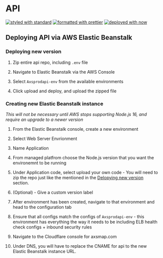 # API

[![styled with standard](https://img.shields.io/badge/styled%20with-standard-f3df49.svg?style=flat-square)](https://github.com/standard/standard)
[![formatted with prettier](https://img.shields.io/badge/formatted_with-prettier-ff69b4.svg?style=flat-square)](https://github.com/prettier/prettier)
[![deployed with now](https://img.shields.io/badge/deployed%20with-now-444444.svg?style=flat-square)](https://github.com/zeit/now)


## Deploying API via AWS Elastic Beanstalk

### Deploying new version

1. Zip entire api repo, including `.env` file

2. Navigate to Elastic Beanstalk via the AWS Console

3. Select `Axsprodapi-env` from the available environments

4. Click upload and deploy, and upload the zipped file

### Creating new Elastic Beanstalk instance

*This will not be necessary until AWS stops supporting Node.js 16, and require an upgrade to a newer version*

1. From the Elastic Beanstalk console, create a new environment

2. Select Web Server Envrionment

3. Name Application

4. From managed platfrom choose the Node.js version that you want the environemnt to be running

5. Under Application code, select upload your own code - You will need to zip the repo just like the mentioned in the [Delopying new version](#deploying-new-version) section.

6. (Optional) - Give a custom version label 

7. After environment has been created, navigate to that environment and head to the configuration tab

8. Ensure that all configs match the configs of `Axsprodapi-env` - this environment has everything the way it needs to be including ELB health check configs + inbound security rules

9. Navigate to the Cloudflare console for axsmap.com

10. Under DNS, you will have to replace the CNAME for api to the new Elastic Beanstalk instance URL.
